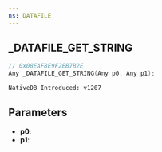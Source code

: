 ```yaml
---
ns: DATAFILE
---
```

## _DATAFILE_GET_STRING

```c
// 0x08EAF8E9F2EB7B2E
Any _DATAFILE_GET_STRING(Any p0, Any p1);
```

```
NativeDB Introduced: v1207
```

## Parameters
* **p0**:
* **p1**:
